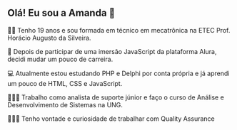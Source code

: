 ## Olá! Eu sou a Amanda 👋

✌🏻 Tenho 19 anos e sou formada em técnico em mecatrônica na ETEC Prof. Horácio Augusto da Silveira.

🔼 Depois de participar de uma imersão JavaScript da plataforma Alura, decidi mudar um pouco de carreira. 

💻 Atualmente estou estudando PHP e Delphi por conta própria e já aprendi um pouco de HTML, CSS e JavaScript. 

👩🏻‍💼 Trabalho como analista de suporte júnior e faço o curso de Análise e Desenvolvimento de Sistemas na UNG.

👩🏻‍💼 Tenho vontade e curiosidade de trabalhar com Quality Assurance

